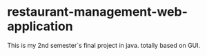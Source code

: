# restaurant-management-web-application
This is my  2nd semester`s final project  in java. totally based on GUI.
